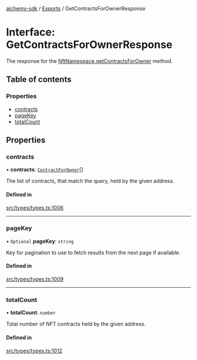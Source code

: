 [alchemy-sdk](../README.md) / [Exports](../modules.md) / GetContractsForOwnerResponse

# Interface: GetContractsForOwnerResponse

The response for the [NftNamespace.getContractsForOwner](../classes/NftNamespace.md#getcontractsforowner) method.

## Table of contents

### Properties

- [contracts](GetContractsForOwnerResponse.md#contracts)
- [pageKey](GetContractsForOwnerResponse.md#pagekey)
- [totalCount](GetContractsForOwnerResponse.md#totalcount)

## Properties

### contracts

• **contracts**: [`ContractForOwner`](ContractForOwner.md)[]

The list of contracts, that match the query, held by the given address.

#### Defined in

[src/types/types.ts:1006](https://github.com/alchemyplatform/alchemy-sdk-js/blob/a8bc079/src/types/types.ts#L1006)

___

### pageKey

• `Optional` **pageKey**: `string`

Key for pagination to use to fetch results from the next page if available.

#### Defined in

[src/types/types.ts:1009](https://github.com/alchemyplatform/alchemy-sdk-js/blob/a8bc079/src/types/types.ts#L1009)

___

### totalCount

• **totalCount**: `number`

Total number of NFT contracts held by the given address.

#### Defined in

[src/types/types.ts:1012](https://github.com/alchemyplatform/alchemy-sdk-js/blob/a8bc079/src/types/types.ts#L1012)
